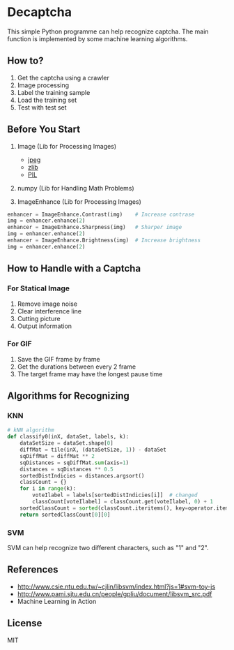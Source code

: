 # Decaptcha
This simple Python programme can help recognize captcha. The main function is implemented by some machine learning algorithms.

## How to?
1. Get the captcha using a crawler
2. Image processing
3. Label the training sample 
4. Load the training set
5. Test with test set

## Before You Start
1. Image (Lib for Processing Images)
    - [jpeg](http://www.ijg.org/files/)
    - [zlib](http://www.zlib.net)
    - [PIL](http://effbot.org/imagingbook/introduction.htm#using-the-image-class)

2. numpy (Lib for Handling Math Problems)

3. ImageEnhance (Lib for Processing Images)
```Python
enhancer = ImageEnhance.Contrast(img)    # Increase contrase
img = enhancer.enhance(2)
enhancer = ImageEnhance.Sharpness(img)   # Sharper image
img = enhancer.enhance(2)
enhancer = ImageEnhance.Brightness(img)  # Increase brightness
img = enhancer.enhance(2)
```

## How to Handle with a Captcha

### For Statical Image
1. Remove image noise
2. Clear interference line
3. Cutting picture
4. Output information

### For GIF
1. Save the GIF frame by frame
2. Get the durations between every 2 frame
3. The target frame may have the longest pause time

## Algorithms for Recognizing
### KNN
```Python
# kNN algorithm
def classify0(inX, dataSet, labels, k):
    dataSetSize = dataSet.shape[0]
    diffMat = tile(inX, (dataSetSize, 1)) - dataSet
    sqDiffMat = diffMat ** 2
    sqDistances = sqDiffMat.sum(axis=1)
    distances = sqDistances ** 0.5
    sortedDistIndicies = distances.argsort()
    classCount = {}
    for i in range(k):
        voteIlabel = labels[sortedDistIndicies[i]]  # changed
        classCount[voteIlabel] = classCount.get(voteIlabel, 0) + 1
    sortedClassCount = sorted(classCount.iteritems(), key=operator.itemgetter(1), reverse=True)
    return sortedClassCount[0][0]
```

### SVM
SVM can help recognize two different characters, such as "1" and "2". 

## References
- http://www.csie.ntu.edu.tw/~cjlin/libsvm/index.html?js=1#svm-toy-js
- http://www.pami.sjtu.edu.cn/people/gpliu/document/libsvm_src.pdf
- Machine Learning in Action

## License
MIT
